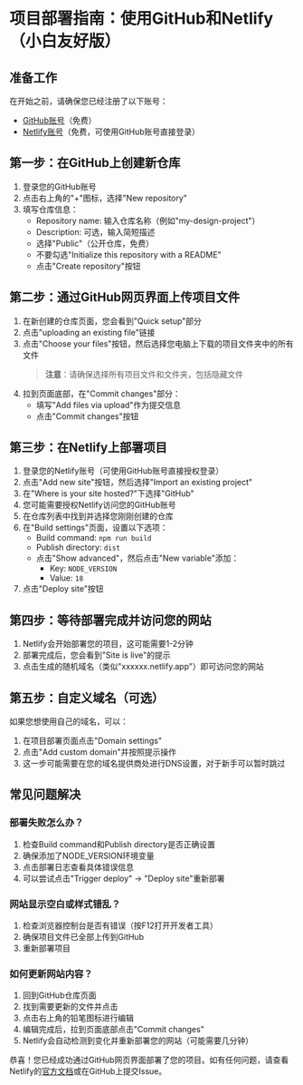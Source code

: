 # 项目部署指南：使用GitHub和Netlify（小白友好版）

## 准备工作
在开始之前，请确保您已经注册了以下账号：
- [GitHub账号](https://github.com/signup)（免费）
- [Netlify账号](https://app.netlify.com/signup)（免费，可使用GitHub账号直接登录）

## 第一步：在GitHub上创建新仓库

1. 登录您的GitHub账号
2. 点击右上角的"+"图标，选择"New repository"
3. 填写仓库信息：
   - Repository name: 输入仓库名称（例如"my-design-project"）
   - Description: 可选，输入简短描述
   - 选择"Public"（公开仓库，免费）
   - 不要勾选"Initialize this repository with a README"
   - 点击"Create repository"按钮

## 第二步：通过GitHub网页界面上传项目文件

1. 在新创建的仓库页面，您会看到"Quick setup"部分
2. 点击"uploading an existing file"链接
3. 点击"Choose your files"按钮，然后选择您电脑上下载的项目文件夹中的所有文件
   > **注意**：请确保选择所有项目文件和文件夹，包括隐藏文件
4. 拉到页面底部，在"Commit changes"部分：
   - 填写"Add files via upload"作为提交信息
   - 点击"Commit changes"按钮

## 第三步：在Netlify上部署项目

1. 登录您的Netlify账号（可使用GitHub账号直接授权登录）
2. 点击"Add new site"按钮，然后选择"Import an existing project"
3. 在"Where is your site hosted?"下选择"GitHub"
4. 您可能需要授权Netlify访问您的GitHub账号
5. 在仓库列表中找到并选择您刚刚创建的仓库
6. 在"Build settings"页面，设置以下选项：
   - Build command: `npm run build`
   - Publish directory: `dist`
   - 点击"Show advanced"，然后点击"New variable"添加：
     - Key: `NODE_VERSION`
     - Value: `18`
7. 点击"Deploy site"按钮

## 第四步：等待部署完成并访问您的网站

1. Netlify会开始部署您的项目，这可能需要1-2分钟
2. 部署完成后，您会看到"Site is live"的提示
3. 点击生成的随机域名（类似"xxxxxx.netlify.app"）即可访问您的网站

## 第五步：自定义域名（可选）

如果您想使用自己的域名，可以：
1. 在项目部署页面点击"Domain settings"
2. 点击"Add custom domain"并按照提示操作
3. 这一步可能需要在您的域名提供商处进行DNS设置，对于新手可以暂时跳过

## 常见问题解决

### 部署失败怎么办？
1. 检查Build command和Publish directory是否正确设置
2. 确保添加了NODE_VERSION环境变量
3. 点击部署日志查看具体错误信息
4. 可以尝试点击"Trigger deploy" -> "Deploy site"重新部署

### 网站显示空白或样式错乱？
1. 检查浏览器控制台是否有错误（按F12打开开发者工具）
2. 确保项目文件已全部上传到GitHub
3. 重新部署项目

### 如何更新网站内容？
1. 回到GitHub仓库页面
2. 找到需要更新的文件并点击
3. 点击右上角的铅笔图标进行编辑
4. 编辑完成后，拉到页面底部点击"Commit changes"
5. Netlify会自动检测到变化并重新部署您的网站（可能需要几分钟）

恭喜！您已经成功通过GitHub网页界面部署了您的项目。如有任何问题，请查看Netlify的[官方文档](https://docs.netlify.com/)或在GitHub上提交Issue。